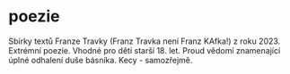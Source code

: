 # poezie
Sbírky textů Franze Travky (Franz Travka není Franz KAfka!) z roku 2023.
Extrémní poezie. 
Vhodné pro děti starší 18. let. 
Proud vědomí znamenající úplné odhalení duše básníka. 
Kecy - samozřejmě.
